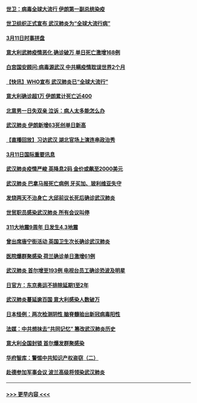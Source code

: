 #### [世卫：病毒全球大流行 伊朗第一副总统染疫](../pages/prog202/a102797579.md?t=03120802) 
#### [世卫组织正式宣布 武汉肺炎为“全球大流行病”](../pages/prog202/a102797475.md?t=03120802) 
#### [3月11日时事拼盘](../pages/prog202/a102797476.md?t=03120802) 
#### [意大利武肺疫情恶化 确诊破万 单日死亡激增168例](../pages/prog202/a102797393.md?t=03120802) 
#### [白宫国安顾问:病毒源武汉 中共瞒疫情耽误世界2个月](../pages/prog202/a102797433.md?t=03120802) 
#### [【快讯】WHO宣布 武汉肺炎已“全球大流行”](../pages/prog202/a102797429.md?t=03120802) 
#### [意大利确诊超1万 伊朗累计死亡近400](../pages/prog202/a102797341.md?t=03120802) 
#### [北意男一日失双亲 泣诉：病人太多能怎么办](../pages/prog202/a102797295.md?t=03120802) 
#### [武汉肺炎 伊朗新增63死创单日新高](../pages/prog202/a102797268.md?t=03120802) 
#### [【直播回放】习访武汉 湖北官场上演连串政治秀](../pages/prog202/a102797105.md?t=03120802) 
#### [3月11日国际重要讯息](../pages/prog202/a102797161.md?t=03120802) 
#### [武汉肺炎疫情严峻 英降息2码 金价或飙至2000美元](../pages/prog202/a102797092.md?t=03120802) 
#### [武汉肺炎 巴拿马报死亡病例 牙买加、玻利维亚失守](../pages/prog202/a102797062.md?t=03120802) 
#### [发烧两天不治身亡 大邱前议长死后确诊武汉肺炎](../pages/prog202/a102797043.md?t=03120802) 
#### [世贸职员感染武汉肺炎 所有会议叫停](../pages/prog202/a102797001.md?t=03120802) 
#### [311大地震9周年 日发生4.3地震](../pages/prog202/a102797004.md?t=03120802) 
#### [曾出席唐宁街活动 英国卫生次长确诊武汉肺炎](../pages/prog202/a102796948.md?t=03120802) 
#### [医院爆群聚感染 荷兰确诊单日激增61例](../pages/prog202/a102796928.md?t=03120802) 
#### [武汉肺炎 首尔增至193例 电视台员工确诊恐波及明星](../pages/prog202/a102796886.md?t=03120802) 
#### [日官方：东京奥运不排除延期1至2年](../pages/prog202/a102796890.md?t=03120802) 
#### [武汉肺炎蔓延逾百国 意大利感染人数破万](../pages/prog202/a102796746.md?t=03120802) 
#### [日本怪例：两次检测阴性 脑脊髓验出新冠病毒阳性](../pages/prog202/a102796700.md?t=03120802) 
#### [法媒：中共想抹去“共同记忆” 篡改武汉肺炎历史](../pages/prog202/a102796607.md?t=03120802) 
#### [意大利全国封锁 首尔爆发群聚感染](../pages/prog202/a102796574.md?t=03120802) 
#### [华府智库：警惕中共知识产权盗窃（二）](../pages/prog202/a102796570.md?t=03120802) 
#### [赴德参加军事会议 波兰高级将领染武汉肺炎](../pages/prog202/a102796549.md?t=03120802) 

----
#### [ >>> 更早内容 <<< ](../indexes/prog202-earlier.md)
